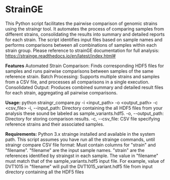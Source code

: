 # StrainGE
This Python script facilitates the pairwise comparison of genomic strains using the straingr tool. It automates the process of comparing samples from different strains, consolidating the results into summary and detailed reports for each strain. The script identifies input files based on sample names and performs comparisons between all combinations of samples within each strain group. Please reference to strainGE documentation for full analysis: https://strainge.readthedocs.io/en/latest/index.html#

**Features**
Automated Strain Comparison: Finds corresponding HDF5 files for samples and runs pairwise comparisons between samples of the same reference strain.
Batch Processing: Supports multiple strains and samples from a CSV file, and processes all comparisons in a single execution.
Consolidated Output: Produces combined summary and detailed result files for each strain, aggregating all pairwise comparisons.

**Usage:**
python straingr_compare.py -i <input_path> -o <output_path> -c <csv_file>
-i, --input_path: Directory containing the all HDF5 files from your analysis these sound be labeled as sample_variants.hdf5.
-o, --output_path: Directory for storing comparison results.
-c, --csv_file: CSV file specifying reference strains and their associated samples.

**Requirements:**
Python 3.x
strainge installed and available in the system path. This script assumes you have run all the strainge commands, until straingr compare
CSV file format: Must contain columns for "strain" and "filename". "filename" are the input sample names. "strain" are the references identified by straingst in each sample.
The value in "filename" must match that of the sample_variants.hdf5 input file. 
For example, value of DVT1015 in "filename" will pull the DVT1015_variant.hdf5 file from input directory containing all the HDF5 files 


